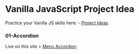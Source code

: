 # Vanilla JavaScript Project Idea
Practice your Vanilla JS skills here: -
[Project Ideas](https://learnvanillajs.com/projects)

### 01-Accordion
Live on this site > [Menu Accordion](https://menu-accordion.netlify.com)
